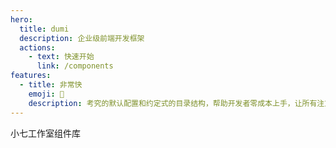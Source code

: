```yaml
---
hero:
  title: dumi
  description: 企业级前端开发框架
  actions:
    - text: 快速开始
      link: /components
features:
  - title: 非常快
    emoji: 🚀
    description: 考究的默认配置和约定式的目录结构，帮助开发者零成本上手，让所有注意力都能放在文档编写和组件开发上
---
```


小七工作室组件库
